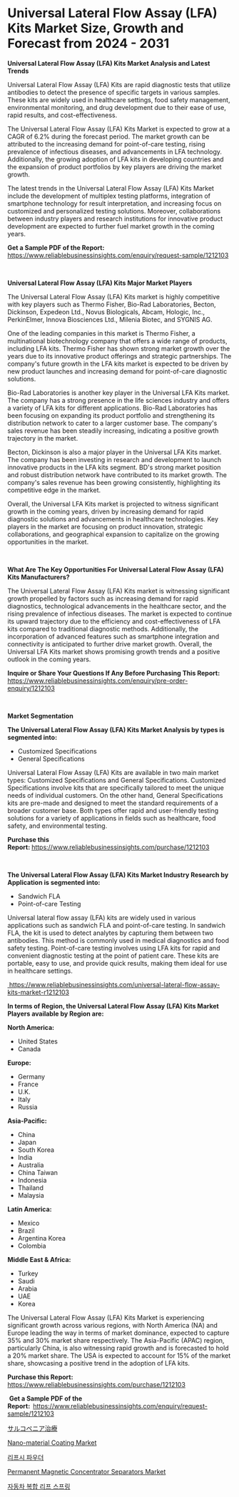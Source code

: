 <p><h1>Universal Lateral Flow Assay (LFA) Kits Market Size, Growth and Forecast from 2024 - 2031</h1></p><p><strong>Universal Lateral Flow Assay (LFA) Kits Market Analysis and Latest Trends</strong></p>
<p><p>Universal Lateral Flow Assay (LFA) Kits are rapid diagnostic tests that utilize antibodies to detect the presence of specific targets in various samples. These kits are widely used in healthcare settings, food safety management, environmental monitoring, and drug development due to their ease of use, rapid results, and cost-effectiveness.</p><p>The Universal Lateral Flow Assay (LFA) Kits Market is expected to grow at a CAGR of 6.2% during the forecast period. The market growth can be attributed to the increasing demand for point-of-care testing, rising prevalence of infectious diseases, and advancements in LFA technology. Additionally, the growing adoption of LFA kits in developing countries and the expansion of product portfolios by key players are driving the market growth.</p><p>The latest trends in the Universal Lateral Flow Assay (LFA) Kits Market include the development of multiplex testing platforms, integration of smartphone technology for result interpretation, and increasing focus on customized and personalized testing solutions. Moreover, collaborations between industry players and research institutions for innovative product development are expected to further fuel market growth in the coming years.</p></p>
<p><strong>Get a Sample PDF of the Report:&nbsp;</strong> <a href="https://www.reliablebusinessinsights.com/enquiry/request-sample/1212103">https://www.reliablebusinessinsights.com/enquiry/request-sample/1212103</a></p>
<p>&nbsp;</p>
<p><strong>Universal Lateral Flow Assay (LFA) Kits Major Market Players</strong></p>
<p><p>The Universal Lateral Flow Assay (LFA) Kits market is highly competitive with key players such as Thermo Fisher, Bio-Rad Laboratories, Becton, Dickinson, Expedeon Ltd., Novus Biologicals, Abcam, Hologic, Inc., PerkinElmer, Innova Biosciences Ltd., Milenia Biotec, and SYGNIS AG.</p><p>One of the leading companies in this market is Thermo Fisher, a multinational biotechnology company that offers a wide range of products, including LFA kits. Thermo Fisher has shown strong market growth over the years due to its innovative product offerings and strategic partnerships. The company's future growth in the LFA kits market is expected to be driven by new product launches and increasing demand for point-of-care diagnostic solutions.</p><p>Bio-Rad Laboratories is another key player in the Universal LFA Kits market. The company has a strong presence in the life sciences industry and offers a variety of LFA kits for different applications. Bio-Rad Laboratories has been focusing on expanding its product portfolio and strengthening its distribution network to cater to a larger customer base. The company's sales revenue has been steadily increasing, indicating a positive growth trajectory in the market.</p><p>Becton, Dickinson is also a major player in the Universal LFA Kits market. The company has been investing in research and development to launch innovative products in the LFA kits segment. BD's strong market position and robust distribution network have contributed to its market growth. The company's sales revenue has been growing consistently, highlighting its competitive edge in the market.</p><p>Overall, the Universal LFA Kits market is projected to witness significant growth in the coming years, driven by increasing demand for rapid diagnostic solutions and advancements in healthcare technologies. Key players in the market are focusing on product innovation, strategic collaborations, and geographical expansion to capitalize on the growing opportunities in the market.</p></p>
<p>&nbsp;</p>
<p><strong>What Are The Key Opportunities For Universal Lateral Flow Assay (LFA) Kits Manufacturers?</strong></p>
<p><p>The Universal Lateral Flow Assay (LFA) Kits market is witnessing significant growth propelled by factors such as increasing demand for rapid diagnostics, technological advancements in the healthcare sector, and the rising prevalence of infectious diseases. The market is expected to continue its upward trajectory due to the efficiency and cost-effectiveness of LFA kits compared to traditional diagnostic methods. Additionally, the incorporation of advanced features such as smartphone integration and connectivity is anticipated to further drive market growth. Overall, the Universal LFA Kits market shows promising growth trends and a positive outlook in the coming years.</p></p>
<p><strong>Inquire or Share Your Questions If Any Before Purchasing This Report:</strong> <a href="https://www.reliablebusinessinsights.com/enquiry/pre-order-enquiry/1212103">https://www.reliablebusinessinsights.com/enquiry/pre-order-enquiry/1212103</a></p>
<p>&nbsp;</p>
<p><strong>Market Segmentation</strong></p>
<p><strong>The Universal Lateral Flow Assay (LFA) Kits Market Analysis by types is segmented into:</strong></p>
<p><ul><li>Customized Specifications</li><li>General Specifications</li></ul></p>
<p><p>Universal Lateral Flow Assay (LFA) Kits are available in two main market types: Customized Specifications and General Specifications. Customized Specifications involve kits that are specifically tailored to meet the unique needs of individual customers. On the other hand, General Specifications kits are pre-made and designed to meet the standard requirements of a broader customer base. Both types offer rapid and user-friendly testing solutions for a variety of applications in fields such as healthcare, food safety, and environmental testing.</p></p>
<p><strong>Purchase this Report:&nbsp;</strong><a href="https://www.reliablebusinessinsights.com/purchase/1212103">https://www.reliablebusinessinsights.com/purchase/1212103</a></p>
<p>&nbsp;</p>
<p><strong>The Universal Lateral Flow Assay (LFA) Kits Market Industry Research by Application is segmented into:</strong></p>
<p><ul><li>Sandwich FLA</li><li>Point-of-care Testing</li></ul></p>
<p><p>Universal lateral flow assay (LFA) kits are widely used in various applications such as sandwich FLA and point-of-care testing. In sandwich FLA, the kit is used to detect analytes by capturing them between two antibodies. This method is commonly used in medical diagnostics and food safety testing. Point-of-care testing involves using LFA kits for rapid and convenient diagnostic testing at the point of patient care. These kits are portable, easy to use, and provide quick results, making them ideal for use in healthcare settings.</p></p>
<p><a href="https://www.reliablebusinessinsights.com/universal-lateral-flow-assay-kits-market-r1212103">&nbsp;https://www.reliablebusinessinsights.com/universal-lateral-flow-assay-kits-market-r1212103</a></p>
<p><strong>In terms of Region, the Universal Lateral Flow Assay (LFA) Kits Market Players available by Region are:</strong></p>
<p>
    <p> <strong> North America: </strong>
        <ul>
            <li>United States</li>
            <li>Canada</li>
        </ul>
        </p> 
    <p> <strong> Europe: </strong>
        <ul>
            <li>Germany</li>
            <li>France</li>
            <li>U.K.</li>
            <li>Italy</li>
            <li>Russia</li>
        </ul>
        </p> 
    <p> <strong> Asia-Pacific: </strong>
        <ul>
            <li>China</li>
            <li>Japan</li>
            <li>South Korea</li>
            <li>India</li>
            <li>Australia</li>
            <li>China Taiwan</li>
            <li>Indonesia</li>
            <li>Thailand</li>
            <li>Malaysia</li>
        </ul>
        </p> 
    <p> <strong> Latin America: </strong>
        <ul>
            <li>Mexico</li>
            <li>Brazil</li>
            <li>Argentina Korea</li>
            <li>Colombia</li>
        </ul>
        </p> 
    <p> <strong> Middle East & Africa: </strong>
        <ul>
            <li>Turkey</li>
            <li>Saudi</li>
            <li>Arabia</li>
            <li>UAE</li>
            <li>Korea</li>
        </ul>
    </p>
    </p>
<p><p>The Universal Lateral Flow Assay (LFA) Kits Market is experiencing significant growth across various regions, with North America (NA) and Europe leading the way in terms of market dominance, expected to capture 35% and 30% market share respectively. The Asia-Pacific (APAC) region, particularly China, is also witnessing rapid growth and is forecasted to hold a 20% market share. The USA is expected to account for 15% of the market share, showcasing a positive trend in the adoption of LFA kits.</p></p>
<p><strong>Purchase this Report: </strong><a href="https://www.reliablebusinessinsights.com/purchase/1212103">https://www.reliablebusinessinsights.com/purchase/1212103</a></p>
<p>&nbsp;<strong>Get a Sample PDF of the Report:&nbsp;&nbsp;</strong><a href="https://www.reliablebusinessinsights.com/enquiry/request-sample/1212103">https://www.reliablebusinessinsights.com/enquiry/request-sample/1212103</a></p>
<p><strong></strong></p>
<p><p><a href="https://medium.com/@colinom7865/%E7%AD%8B%E8%82%89%E6%B8%9B%E5%B0%91%E7%97%87%E6%B2%BB%E7%99%82%E5%B8%82%E5%A0%B4%E3%83%AC%E3%83%9D%E3%83%BC%E3%83%88%E3%81%AF-%E3%81%93%E3%81%AE%E5%B8%82%E5%A0%B4%E3%81%AE%E6%9C%80%E6%96%B0%E3%81%AE%E3%83%88%E3%83%AC%E3%83%B3%E3%83%89%E3%81%A8%E6%88%90%E9%95%B7%E6%A9%9F%E4%BC%9A%E3%82%92%E6%98%8E%E3%82%89%E3%81%8B%E3%81%AB%E3%81%97%E3%81%BE%E3%81%99-d37b0b5afb0d">サルコペニア治療</a></p><p><a href="https://github.com/ZackaryHalvorson2023/Market-Research-Report-List-1/blob/main/nano-material-coating-market.md">Nano-material Coating Market</a></p><p><a href="https://github.com/FelipeGrrady654556/Market-Research-Report-List-2/blob/main/461444795463.md">리프시 파우더</a></p><p><a href="https://github.com/DeonteStanton2023/Market-Research-Report-List-1/blob/main/permanent-magnetic-concentrator-separators-market.md">Permanent Magnetic Concentrator Separators Market</a></p><p><a href="https://medium.com/@pepo3k/%EC%9E%90%EB%8F%99%EC%B0%A8-%EB%B3%B5%ED%95%A9-%EB%A6%AC%ED%94%84-%EC%8A%A4%ED%94%84%EB%A7%81-%EC%8B%9C%EC%9E%A5-%EB%B6%84%EC%84%9D-%EA%B8%80%EB%A1%9C%EB%B2%8C-%EC%82%B0%EC%97%85-%EC%A0%84%EB%A7%9D-%EB%B0%8F-%EC%98%88%EC%B8%A1-2024%EB%85%84%EB%B6%80%ED%84%B0-2031%EB%85%84-c0f114bd3c1c">자동차 복합 리프 스프링</a></p></p>